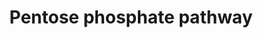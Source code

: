 ---
annotations:
- id: PW:0000045
  parent: classic metabolic pathway
  type: Pathway Ontology
  value: pentose phosphate pathway
authors:
- MaintBot
- Mkutmon
- Egonw
- Eweitz
- Larsgw
description: ''
last-edited: 2023-02-01
organisms:
- Bos taurus
redirect_from:
- /index.php/Pathway:WP1028
- /instance/WP1028
- /instance/WP1028_rr125261
revision: r125261
schema-jsonld:
- '@context': https://schema.org/
  '@id': https://wikipathways.github.io/pathways/WP1028.html
  '@type': Dataset
  creator:
    '@type': Organization
    name: WikiPathways
  description: ''
  keywords:
  - 6-Phosphogluconate
  - 6-Phosphonoglucono-delta-lactone
  - Erythrose-4-Phosphate
  - Fructose-6-Phosphate
  - G6PD
  - Glucose-6-Phosphate
  - Glyceraldehyde-3-phosphate
  - PGD
  - PGLS
  - RPE
  - RPIA
  - Ribose-5-Phosphate
  - Ribulose-5-Phosphate
  - Sedoheptulose-7-Phosphate
  - TALDO1
  - TKT
  - Xylulose-5-Phosphate
  license: CC0
  name: Pentose phosphate pathway
seo: CreativeWork
title: Pentose phosphate pathway
wpid: WP1028
---